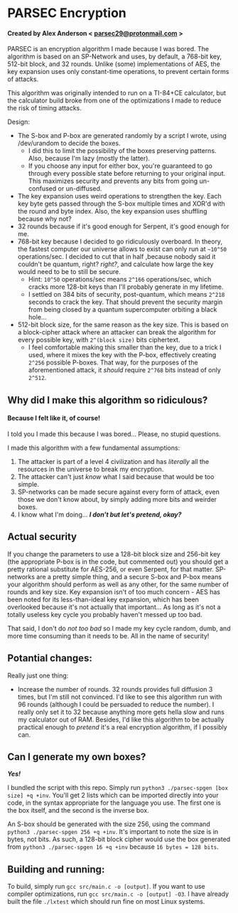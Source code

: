 # PARSEC Encryption
#### Created by Alex Anderson < parsec29@protonmail.com >

PARSEC is an encryption algorithm I made because I was bored. The algorithm is based on an SP-Network and uses, by default, a 768-bit key, 512-bit block, and 32 rounds. Unlike (some) implementations of AES, the key expansion uses only constant-time operations, to prevent certain forms of attacks.

This algorithm was originally intended to run on a TI-84+CE calculator, but the calculator build broke from one of the optimizations I made to reduce the risk of timing attacks.

Design:

- The S-box and P-box are generated randomly by a script I wrote, using /dev/urandom to decide the boxes.
    - I did this to limit the possibility of the boxes preserving patterns. Also, because I'm lazy (mostly the latter).
	- If you choose any input for either box, you're guaranteed to go through every possible state before returning to your original input. This maximizes security and prevents any bits from going un-confused or un-diffused.
- The key expansion uses weird operations to strengthen the key. Each key byte gets passed through the S-box multiple times and XOR'd with the round and byte index. Also, the key expansion uses shuffling because why not?
- 32 rounds because if it's good enough for Serpent, it's good enough for me.
- 768-bit key because I decided to go ridiculously overboard. In theory, the fastest computer our universe allows to exist can only run at `~10^50` operations/sec. I decided to cut that in half ,because nobody said it couldn't be quantum, right? *right?*, and calculate how large the key would need to be to still be secure.
    - Hint: `10^50` operations/sec means `2^166` operations/sec, which cracks more 128-bit keys than I'll probably generate in my lifetime.
    - I settled on 384 bits of security, post-quantum, which means `2^218` seconds to crack the key. That should prevent the security margin from being closed by a quantum supercomputer orbiting a black hole...
- 512-bit block size, for the same reason as the key size. This is based on a block-cipher attack where an attacker can break the algorithm for every possible key, with `2^(block size)` bits ciphertext.
    - I feel comfortable making this smaller than the key, due to a trick I used, where it mixes the key with the P-box, effectively creating `2^256` possible P-boxes. That way, for the purposes of the aforementioned attack, it *should* require `2^768` bits instead of only `2^512`.

## Why did I make this algorithm so ridiculous?
#### Because I felt like it, of course!
I told you I made this because I was bored... Please, no stupid questions.

I made this algorithm with a few fundamental assumptions:

1. The attacker is part of a level 4 civilization and has *literally* all the resources in the universe to break my encryption.
2. The attacker can't just *know* what I said because that would be too simple.
3. SP-networks can be made secure against every form of attack, even those we don't know about, by simply adding more bits and weirder boxes.
4. I know what I'm doing... ***I don't but let's pretend, okay?***

## Actual security
If you change the parameters to use a 128-bit block size and 256-bit key (the appropriate P-box is in the code, but commented out) you should get a pretty rational substitute for AES-256, or even Serpent, for that matter. SP-networks are a pretty simple thing, and a secure S-box and P-box means your algorithm should perform as well as any other, for the same number of rounds and key size. Key expansion isn't of too much concern - AES has been noted for its less-than-ideal key expansion, which has been overlooked because it's not actually that important... As long as it's not a totally useless key cycle you probably haven't messed up too bad.

That said, I don't do *not too bad* so I made my key cycle random, dumb, and more time consuming than it needs to be. All in the name of security!

## Potantial changes:

Really just one thing:

- Increase the number of rounds. 32 rounds provides full diffusion 3 times, but I'm still not convinced. I'd like to see this algorithm run with 96 rounds (although I could be persuaded to reduce the number). I really only set it to 32 because anything more gets hella slow and runs my calculator out of RAM. Besides, I'd like this algorithm to be actually practical enough to *pretend* it's a real encryption algorithm, if I possibly can.

## Can I generate my own boxes?
***Yes!***

I bundled the script with this repo. Simply run `python3 ./parsec-spgen [box size] +q +inv`. You'll get 2 lists which can be imported directly into your code, in the syntax appropriate for the language you use. The first one is the box itself, and the second is the inverse box.

An S-box should be generated with the size 256, using the command `python3 ./parsec-spgen 256 +q +inv`. It's important to note the size is in bytes, not bits. As such, a 128-bit block cipher would use the box generated from `python3 ./parsec-spgen 16 +q +inv` because `16 bytes = 128 bits`.


## Building and running:
To build, simply run `gcc src/main.c -o [output]`. If you want to use compiler optimizations, run `gcc src/main.c -o [output] -O3`.
I have already built the file `./lxtest` which should run fine on most Linux systems.
